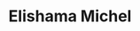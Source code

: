 ---
title: "Elishama Michel"
presenter_id: elishama_michel
permalink: /member_full_publications/elishama_michel
layout: member_all_publications
---